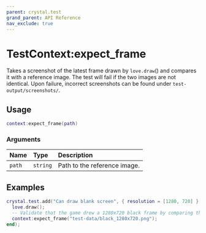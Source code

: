 ```yaml
---
parent: crystal.test
grand_parent: API Reference
nav_exclude: true
---
```


# TestContext:expect_frame

Takes a screenshot of the latest frame drawn by `love.draw`() and compares it with a reference image. The test will fail if the two images are not identical. Upon failure, incorrect screenshots can be found under `test-output/screenshots/`.

## Usage

```lua
context:expect_frame(path)
```

### Arguments

| Name   | Type     | Description                  |
| :----- | :------- | :--------------------------- |
| `path` | `string` | Path to the reference image. |

## Examples

```lua
crystal.test.add("Can draw blank screen", { resolution = [1280, 720] }, function(context)
  love.draw();
  -- Validate that the game drew a 1280x720 black frame by comparing the screen with a known image.
  context:expect_frame("test-data/black_1280x720.png");
end);
```
